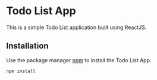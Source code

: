 # Todo List App

This is a simple Todo List application built using ReactJS.

## Installation

Use the package manager [npm](https://www.npmjs.com/) to install the Todo List App.

```bash
npm install
